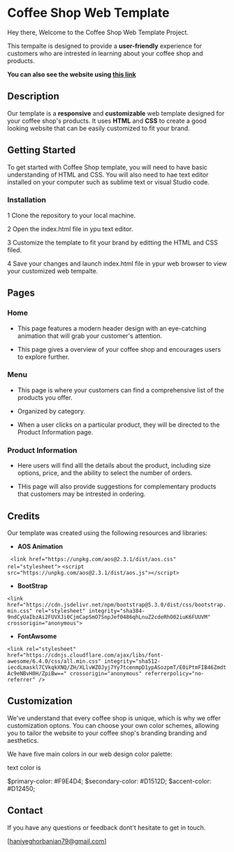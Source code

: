 # Coffee Shop Web Template
Hey there, Welcome to the Coffee Shop Web Template Project. 

This tempalte is designed to provide a __user-friendly__ experience for customers who are intrested in learning about your coffee shop and products.

**You can also see the website using [this link](https://haniyeghorbanian.ir/)**

## Description

Our template is a **responsive** and **customizable** web template designed for your coffee shop's products. It uses **HTML** and **CSS** to create a good looking website that can be easily customized to fit your brand. 


## Getting Started 


To get started with Coffee Shop template, you will need to have basic understanding of HTML and CSS. You will also need to hae text editor installed on your computer such as sublime text or visual Studio code.

### Installation

1 Clone the repository to your local machine.

2 Open the index.html file in ypu text editor.

3 Customize the template to fit your brand by editting the HTML and CSS filed.

4 Save your changes and launch index.html file in ypur web browser to view your customized web tempalte.



## Pages


### Home

 - This page features a modern header design with an eye-catching animation that will grab your customer's attention. 

 - This page gives a overview of your coffee shop and encourages users to explore further.



### Menu

 - This page is where your customers can find a comprehensive list of the products you offer.

 - Organized by category.

 - When a user clicks on a particular product, they will be directed to the Product Information page.


### Product Information  
 
 - Here users will find alll the details about the product, including size options, price, and the ability to select the number of orders.

 - THis page will also provide suggestions for complementary products that customers may be intrested in ordering. 








## Credits

Our template was created using the following resources and libraries:

- **AOS Animation** 

` <link href="https://unpkg.com/aos@2.3.1/dist/aos.css" rel="stylesheet">`
`<script src="https://unpkg.com/aos@2.3.1/dist/aos.js"></script>`


- **BootStrap**

`<link href="https://cdn.jsdelivr.net/npm/bootstrap@5.3.0/dist/css/bootstrap.min.css" rel="stylesheet"
        integrity="sha384-9ndCyUaIbzAi2FUVXJi0CjmCapSmO7SnpJef0486qhLnuZ2cdeRhO02iuK6FUUVM" crossorigin="anonymous">`


- **FontAwsome**

`<link rel="stylesheet" href="https://cdnjs.cloudflare.com/ajax/libs/font-awesome/6.4.0/css/all.min.css"
        integrity="sha512-iecdLmaskl7CVkqkXNQ/ZH/XLlvWZOJyj7Yy7tcenmpD1ypASozpmT/E0iPtmFIB46ZmdtAc9eNBvH0H/ZpiBw=="
        crossorigin="anonymous" referrerpolicy="no-referrer" />`









## Customization

We've understand that every coffee shop is unique, which is why we offer customization optons.  You can choose your own color schemes, allowing you to tailor the website to your coffee shop's branding branding and aesthetics.

  We have five main colors in our web design color palette: 

  text color is <span style="color:#470D21;"> 


$primary-color: #F9E4D4;
$secondary-color: #D1512D;
$accent-color: #D12450;









## Contact 

If you have any questions or feedback dont't hesitate to get in touch.

[haniyeghorbanian79@gmail.com]









